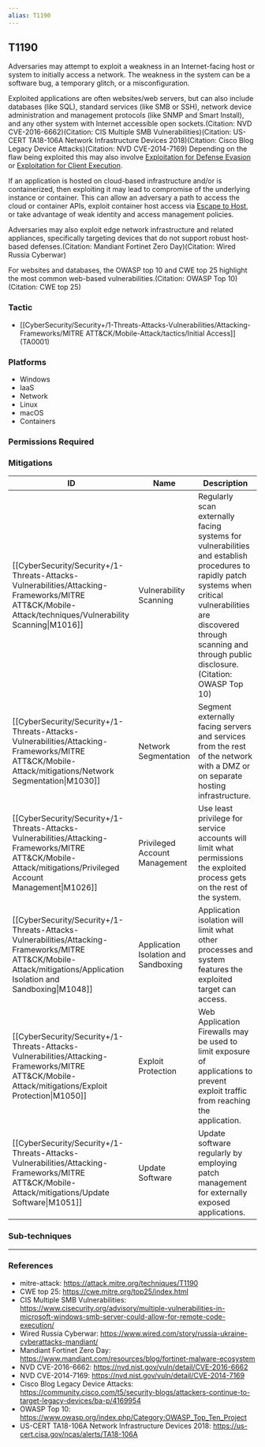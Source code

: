 ```yaml
---
alias: T1190
---
```


## T1190

Adversaries may attempt to exploit a weakness in an Internet-facing host or system to initially access a network. The weakness in the system can be a software bug, a temporary glitch, or a misconfiguration.

Exploited applications are often websites/web servers, but can also include databases (like SQL), standard services (like SMB or SSH), network device administration and management protocols (like SNMP and Smart Install), and any other system with Internet accessible open sockets.(Citation: NVD CVE-2016-6662)(Citation: CIS Multiple SMB Vulnerabilities)(Citation: US-CERT TA18-106A Network Infrastructure Devices 2018)(Citation: Cisco Blog Legacy Device Attacks)(Citation: NVD CVE-2014-7169) Depending on the flaw being exploited this may also involve [Exploitation for Defense Evasion](https://attack.mitre.org/techniques/T1211) or [Exploitation for Client Execution](https://attack.mitre.org/techniques/T1203).

If an application is hosted on cloud-based infrastructure and/or is containerized, then exploiting it may lead to compromise of the underlying instance or container. This can allow an adversary a path to access the cloud or container APIs, exploit container host access via [Escape to Host](https://attack.mitre.org/techniques/T1611), or take advantage of weak identity and access management policies.

Adversaries may also exploit edge network infrastructure and related appliances, specifically targeting devices that do not support robust host-based defenses.(Citation: Mandiant Fortinet Zero Day)(Citation: Wired Russia Cyberwar)

For websites and databases, the OWASP top 10 and CWE top 25 highlight the most common web-based vulnerabilities.(Citation: OWASP Top 10)(Citation: CWE top 25)


### Tactic
- [[CyberSecurity/Security+/1-Threats-Attacks-Vulnerabilities/Attacking-Frameworks/MITRE ATT&CK/Mobile-Attack/tactics/Initial Access]] (TA0001)

### Platforms
- Windows
- IaaS
- Network
- Linux
- macOS
- Containers

### Permissions Required

### Mitigations

| ID | Name | Description |
| --- | --- | --- |
| [[CyberSecurity/Security+/1-Threats-Attacks-Vulnerabilities/Attacking-Frameworks/MITRE ATT&CK/Mobile-Attack/techniques/Vulnerability Scanning\|M1016]] | Vulnerability Scanning | Regularly scan externally facing systems for vulnerabilities and establish procedures to rapidly patch systems when critical vulnerabilities are discovered through scanning and through public disclosure.(Citation: OWASP Top 10) |
| [[CyberSecurity/Security+/1-Threats-Attacks-Vulnerabilities/Attacking-Frameworks/MITRE ATT&CK/Mobile-Attack/mitigations/Network Segmentation\|M1030]] | Network Segmentation | Segment externally facing servers and services from the rest of the network with a DMZ or on separate hosting infrastructure. |
| [[CyberSecurity/Security+/1-Threats-Attacks-Vulnerabilities/Attacking-Frameworks/MITRE ATT&CK/Mobile-Attack/mitigations/Privileged Account Management\|M1026]] | Privileged Account Management | Use least privilege for service accounts will limit what permissions the exploited process gets on the rest of the system. |
| [[CyberSecurity/Security+/1-Threats-Attacks-Vulnerabilities/Attacking-Frameworks/MITRE ATT&CK/Mobile-Attack/mitigations/Application Isolation and Sandboxing\|M1048]] | Application Isolation and Sandboxing | Application isolation will limit what other processes and system features the exploited target can access. |
| [[CyberSecurity/Security+/1-Threats-Attacks-Vulnerabilities/Attacking-Frameworks/MITRE ATT&CK/Mobile-Attack/mitigations/Exploit Protection\|M1050]] | Exploit Protection | Web Application Firewalls may be used to limit exposure of applications to prevent exploit traffic from reaching the application. |
| [[CyberSecurity/Security+/1-Threats-Attacks-Vulnerabilities/Attacking-Frameworks/MITRE ATT&CK/Mobile-Attack/mitigations/Update Software\|M1051]] | Update Software | Update software regularly by employing patch management for externally exposed applications. |

### Sub-techniques


---
### References

- mitre-attack: https://attack.mitre.org/techniques/T1190
- CWE top 25: https://cwe.mitre.org/top25/index.html
- CIS Multiple SMB Vulnerabilities: https://www.cisecurity.org/advisory/multiple-vulnerabilities-in-microsoft-windows-smb-server-could-allow-for-remote-code-execution/
- Wired Russia Cyberwar: https://www.wired.com/story/russia-ukraine-cyberattacks-mandiant/
- Mandiant Fortinet Zero Day: https://www.mandiant.com/resources/blog/fortinet-malware-ecosystem
- NVD CVE-2016-6662: https://nvd.nist.gov/vuln/detail/CVE-2016-6662
- NVD CVE-2014-7169: https://nvd.nist.gov/vuln/detail/CVE-2014-7169
- Cisco Blog Legacy Device Attacks: https://community.cisco.com/t5/security-blogs/attackers-continue-to-target-legacy-devices/ba-p/4169954
- OWASP Top 10: https://www.owasp.org/index.php/Category:OWASP_Top_Ten_Project
- US-CERT TA18-106A Network Infrastructure Devices 2018: https://us-cert.cisa.gov/ncas/alerts/TA18-106A

